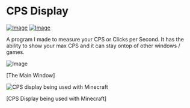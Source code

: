 # CPS Display

[![Image](https://img.shields.io/badge/Download-V1.0-success?style=for-the-badge)](https://github.com/Basicprogrammer10/AutoClicker/releases/download/1.0.0/AutoClicker.exe) [![Image](https://img.shields.io/badge/.NET-V4.7.2+-informational?style=for-the-badge)](https://dotnet.microsoft.com/)

A program I made to measure your CPS or Clicks per Second. It has the ability to show your max CPS and it can stay ontop of other windows / games.

![Image](https://i.imgur.com/qPa2AgA.png)

[The Main Window]


![CPS display being used with Minecraft](https://i.imgur.com/GHYIIHL.jpg)

[CPS Display being used with Minecraft]
